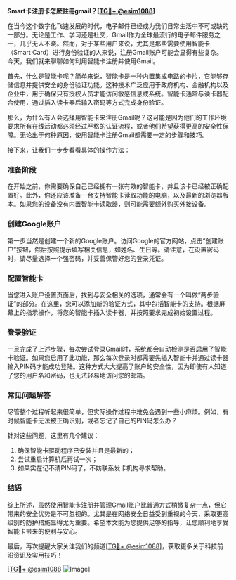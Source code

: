 **Smart卡注册卡怎麽註冊gmail？[[TG💪+ @esim1088](https://t.me/s/esim1088)]**

在当今这个数字化飞速发展的时代，电子邮件已经成为我们日常生活中不可或缺的一部分。无论是工作、学习还是社交，Gmail作为全球最流行的电子邮件服务之一，几乎无人不晓。然而，对于某些用户来说，尤其是那些需要使用智能卡（Smart Card）进行身份验证的人来说，注册Gmail账户可能会显得有些复杂。今天，我们就来聊聊如何利用智能卡注册并使用Gmail。

首先，什么是智能卡呢？简单来说，智能卡是一种内置集成电路的卡片，它能够存储信息并提供安全的身份验证功能。这种技术广泛应用于政府机构、金融机构以及企业中，用于确保只有授权人员才能访问敏感信息或系统。智能卡通常与读卡器配合使用，通过插入读卡器后输入密码等方式完成身份验证。

那么，为什么有人会选择用智能卡来注册Gmail呢？这可能是因为他们的工作环境要求所有在线活动都必须经过严格的认证流程，或者他们希望获得更高的安全性保障。无论出于何种原因，使用智能卡注册Gmail都需要一定的步骤和技巧。

接下来，让我们一步步看看具体的操作方法：

### 准备阶段

在开始之前，你需要确保自己已经拥有一张有效的智能卡，并且该卡已经被正确配置好。此外，你还应该准备一台支持智能卡读取功能的电脑，以及最新的浏览器版本。如果您的设备没有内置智能卡读取器，则可能需要额外购买外接设备。

### 创建Google账户

第一步当然是创建一个新的Google账户。访问Google的官方网站，点击“创建账户”按钮，然后按照提示填写相关信息，如姓名、生日等。请注意，在设置密码时，请尽量选择一个强密码，并妥善保管好您的登录凭证。

### 配置智能卡

当您进入账户设置页面后，找到与安全相关的选项，通常会有一个叫做“两步验证”的部分。在这里，您可以添加新的验证方式，其中包括智能卡的支持。根据屏幕上的指示操作，将您的智能卡插入读卡器，并按照要求完成初始设置过程。

### 登录验证

一旦完成了上述步骤，每次尝试登录Gmail时，系统都会自动检测是否启用了智能卡验证。如果您启用了此功能，那么每次登录时都需要先插入智能卡并通过读卡器输入PIN码才能成功登陆。这种方式大大提高了账户的安全性，因为即使有人知道了您的用户名和密码，也无法轻易地访问您的邮箱。

### 常见问题解答

尽管整个过程听起来很简单，但实际操作过程中难免会遇到一些小麻烦。例如，有时候智能卡无法被正确识别，或者忘记了自己的PIN码怎么办？

针对这些问题，这里有几个建议：
1. 确保智能卡驱动程序已安装并且是最新的；
2. 尝试重启计算机后再试一次；
3. 如果实在记不清PIN码了，不妨联系发卡机构寻求帮助。

### 结语

综上所述，虽然使用智能卡注册并管理Gmail账户比普通方式稍微复杂一点，但它带来的安全优势是不可忽视的。尤其是在网络安全日益受到重视的今天，采取更高级别的防护措施显得尤为重要。希望本文能为您提供足够的指导，让您顺利地享受智能卡带来的便利与安心。

最后，再次提醒大家关注我们的频道[[TG💪+ @esim1088](https://t.me/s/esim1088)]，获取更多关于科技前沿资讯及实用技巧！ 

[[TG💪+ @esim1088](https://t.me/s/esim1088) ![Image](https://i.postimg.cc/4NQfJmqS/Snipaste-2025-05-13-00-14-12.png)]